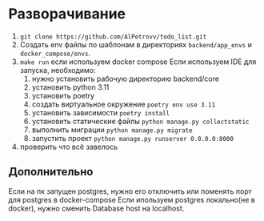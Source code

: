 # Разворачивание

1. `git clone https://github.com/AlPetrovv/todo_list.git`   
2. Создать env файлы по шаблонам в директориях `backend/app_envs` и `docker_compose/envs`.
3. `make run` если используем docker compose
Если используем IDE для запуска, необходимо:
   1. нужно установить рабочую директорию backend/core
   2. установить python 3.11
   3. установить poetry
   4. создать виртуальное окружение `poetry env use 3.11`
   5. установить зависимости `poetry install`
   6. установить статические файлы `python manage.py collectstatic`
   7. выполнить миграции `python manage.py migrate`
   8. запустить проект  `python manage.py runserver 0.0.0.0:8000`
4. проверить что всё завелось

## Дополнительно 
Если на пк запущен postgres, нужно его отключить или поменять порт для postgres в docker-compose
Если ипользуем postgres локально(не в docker), нужно сменить Database host на localhost.
